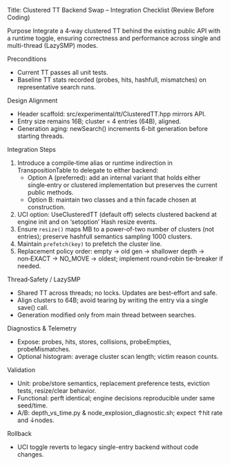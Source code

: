 Title: Clustered TT Backend Swap – Integration Checklist (Review Before Coding)

Purpose
Integrate a 4‑way clustered TT behind the existing public API with a runtime toggle, ensuring correctness and performance across single and multi-thread (LazySMP) modes.

Preconditions
- Current TT passes all unit tests.
- Baseline TT stats recorded (probes, hits, hashfull, mismatches) on representative search runs.

Design Alignment
- Header scaffold: src/experimental/tt/ClusteredTT.hpp mirrors API.
- Entry size remains 16B; cluster = 4 entries (64B), aligned.
- Generation aging: newSearch() increments 6-bit generation before starting threads.

Integration Steps
1) Introduce a compile‑time alias or runtime indirection in TranspositionTable to delegate to either backend:
   - Option A (preferred): add an internal variant that holds either single‑entry or clustered implementation but preserves the current public methods.
   - Option B: maintain two classes and a thin facade chosen at construction.
2) UCI option: UseClusteredTT (default off) selects clustered backend at engine init and on ‘setoption’ Hash resize events.
3) Ensure `resize()` maps MB to a power-of-two number of clusters (not entries); preserve hashfull semantics sampling 1000 clusters.
4) Maintain `prefetch(key)` to prefetch the cluster line.
5) Replacement policy order: empty → old gen → shallower depth → non‑EXACT → NO_MOVE → oldest; implement round‑robin tie-breaker if needed.

Thread‑Safety / LazySMP
- Shared TT across threads; no locks. Updates are best-effort and safe.
- Align clusters to 64B; avoid tearing by writing the entry via a single save() call.
- Generation modified only from main thread between searches.

Diagnostics & Telemetry
- Expose: probes, hits, stores, collisions, probeEmpties, probeMismatches.
- Optional histogram: average cluster scan length; victim reason counts.

Validation
- Unit: probe/store semantics, replacement preference tests, eviction tests, resize/clear behavior.
- Functional: perft identical; engine decisions reproducible under same seed/time.
- A/B: depth_vs_time.py & node_explosion_diagnostic.sh; expect ↑hit rate and ↓nodes.

Rollback
- UCI toggle reverts to legacy single-entry backend without code changes.

